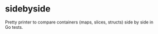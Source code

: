 # sidebyside
Pretty printer to compare containers (maps, slices, structs) side by side in Go tests.
